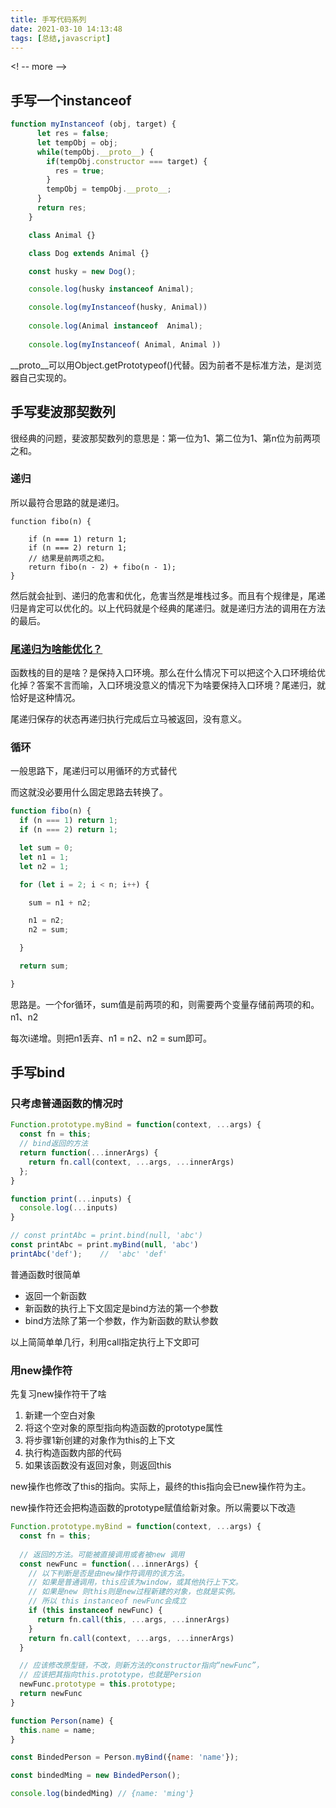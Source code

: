 ```yaml
---
title: 手写代码系列
date: 2021-03-10 14:13:48
tags: [总结,javascript]
---
```




<! -- more -->

## 手写一个instanceof

```javascript
function myInstanceof (obj, target) {
      let res = false;
      let tempObj = obj;
      while(tempObj.__proto__) {
        if(tempObj.constructor === target) {
          res = true;
        }
        tempObj = tempObj.__proto__;
      }
      return res;
    }

    class Animal {}

    class Dog extends Animal {}

    const husky = new Dog();

    console.log(husky instanceof Animal);

    console.log(myInstanceof(husky, Animal))
	
	console.log(Animal instanceof  Animal);
	
	console.log(myInstanceof( Animal, Animal ))
```

\__proto\__可以用Object.getPrototypeof()代替。因为前者不是标准方法，是浏览器自己实现的。

## 手写斐波那契数列

很经典的问题，斐波那契数列的意思是：第一位为1、第二位为1、第n位为前两项之和。

### 递归

所以最符合思路的就是递归。

	function fibo(n) {
	  
	  	if (n === 1) return 1;
	  	if (n === 2) return 1;
		// 结果是前两项之和。
	  	return fibo(n - 2) + fibo(n - 1);
	}

然后就会扯到、递归的危害和优化，危害当然是堆栈过多。而且有个规律是，尾递归是肯定可以优化的。以上代码就是个经典的尾递归。就是递归方法的调用在方法的最后。

### [尾递归为啥能优化？](https://zhuanlan.zhihu.com/p/36587160)

函数栈的目的是啥？是保持入口环境。那么在什么情况下可以把这个入口环境给优化掉？答案不言而喻，入口环境没意义的情况下为啥要保持入口环境？尾递归，就恰好是这种情况。

尾递归保存的状态再递归执行完成后立马被返回，没有意义。

### 循环

一般思路下，尾递归可以用循环的方式替代

而这就没必要用什么固定思路去转换了。

```javascript
function fibo(n) {
  if (n === 1) return 1;
  if (n === 2) return 1;

  let sum = 0;
  let n1 = 1;
  let n2 = 1;

  for (let i = 2; i < n; i++) {

	sum = n1 + n2;

	n1 = n2;
	n2 = sum;

  }

  return sum;

}
```

思路是。一个for循环，sum值是前两项的和，则需要两个变量存储前两项的和。n1、n2

每次i递增。则把n1丢弃、n1 = n2、n2 = sum即可。

## 手写bind

### 只考虑普通函数的情况时

```javascript
Function.prototype.myBind = function(context, ...args) {
  const fn = this;
  // bind返回的方法
  return function(...innerArgs) {
    return fn.call(context, ...args, ...innerArgs)
  };
}

function print(...inputs) {
  console.log(...inputs)
}

// const printAbc = print.bind(null, 'abc')
const printAbc = print.myBind(null, 'abc')
printAbc('def');	//  'abc' 'def'
```
普通函数时很简单
* 返回一个新函数
* 新函数的执行上下文固定是bind方法的第一个参数
* bind方法除了第一个参数，作为新函数的默认参数

以上简简单单几行，利用call指定执行上下文即可

### 用new操作符

先复习new操作符干了啥

1. 新建一个空白对象
2. 将这个空对象的原型指向构造函数的prototype属性
3. 将步骤1新创建的对象作为this的上下文
4. 执行构造函数内部的代码
5. 如果该函数没有返回对象，则返回this

new操作也修改了this的指向。实际上，最终的this指向会已new操作符为主。

new操作符还会把构造函数的prototype赋值给新对象。所以需要以下改造

```javascript
Function.prototype.myBind = function(context, ...args) {
  const fn = this;
  
  // 返回的方法。可能被直接调用或者被new 调用
  const newFunc = function(...innerArgs) {
    // 以下判断是否是由new操作符调用的该方法。
    // 如果是普通调用，this应该为window，或其他执行上下文。
    // 如果是new 则this则是new过程新建的对象，也就是实例。
    // 所以 this instanceof newFunc会成立
    if (this instanceof newFunc) {
      return fn.call(this, ...args, ...innerArgs)
    }
    return fn.call(context, ...args, ...innerArgs)
  }

  // 应该修改原型链，不改，则新方法的constructor指向“newFunc”，
  // 应该把其指向this.prototype，也就是Persion
  newFunc.prototype = this.prototype;
  return newFunc
}

function Person(name) {
  this.name = name;
}

const BindedPerson = Person.myBind({name: 'name'});

const bindedMing = new BindedPerson();

console.log(bindedMing)	// {name: 'ming'}
```

